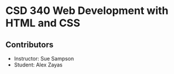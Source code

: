 # CSD 340 Web Development with HTML and CSS

## Contributors
- Instructor: Sue Sampson
- Student: Alex Zayas
